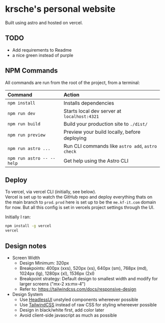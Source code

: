 # krsche's personal website

Built using astro and hosted on vercel.

## TODO

- Add requirements to Readme
- a nice green instead of purple

## NPM Commands

All commands are run from the root of the project, from a terminal:

| Command                   | Action                                           |
| :------------------------ | :----------------------------------------------- |
| `npm install`             | Installs dependencies                            |
| `npm run dev`             | Starts local dev server at `localhost:4321`      |
| `npm run build`           | Build your production site to `./dist/`          |
| `npm run preview`         | Preview your build locally, before deploying     |
| `npm run astro ...`       | Run CLI commands like `astro add`, `astro check` |
| `npm run astro -- --help` | Get help using the Astro CLI                     |

## Deploy

To vercel, via vercel CLI (initially, see below).  
Vercel is set up to watch the GitHub repo and deploy everything thats on the main branch to `prod`.
`prod` here is set up to be the `me.kf-it.com` domain for now. But all this config is set in vercels project settings
through the UI.

Initially I ran:

```bash
npm install -g vercel
vercel
```

## Design notes

- Screen Width
  - Design Minimum: 320px
  - Breakpoints: 400px (xxs), 520px (xs), 640px (sm), 768px (md), 1024px (lg), 1280px (xl), 1536px (2xl)
  - Breakpoint strategy: Default design to smallest width and modify for larger screens ("mx-2 xs:mx-4")
  - Refer to: <https://tailwindcss.com/docs/responsive-design>
- Design System
  - Use [HeadlessUI](https://headlessui.com/) unstyled components whereever possible
  - Use [TailwindCSS](https://tailwindcss.com/) instead of raw CSS for styling whereever possible
  - Design in black/white first, add color later
  - Avoid client-side javascript as much as possible
